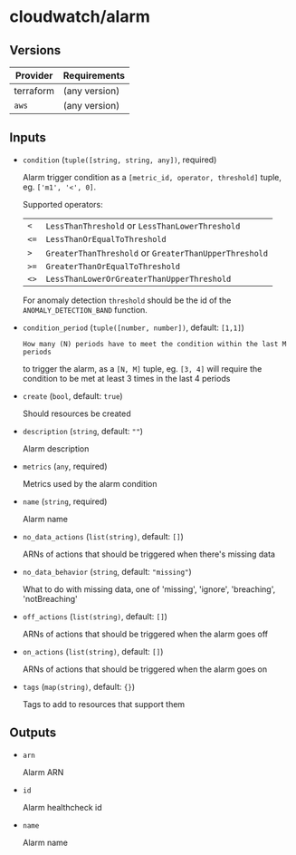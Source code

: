 # cloudwatch/alarm

<!-- BEGIN_TF_DOCS -->

## Versions

| Provider  | Requirements  |
| --------- | ------------- |
| terraform | (any version) |
| `aws`     | (any version) |

## Inputs

- `condition` (`tuple([string, string, any])`, required)

  Alarm trigger condition as a `[metric_id, operator, threshold]` tuple, eg. `['m1', '<', 0]`.

  Supported operators:

  |      |                                                       |
  | ---- | ----------------------------------------------------- |
  | `<`  | `LessThanThreshold` or `LessThanLowerThreshold`       |
  | `<=` | `LessThanOrEqualToThreshold`                          |
  | `>`  | `GreaterThanThreshold` or `GreaterThanUpperThreshold` |
  | `>=` | `GreaterThanOrEqualToThreshold`                       |
  | `<>` | `LessThanLowerOrGreaterThanUpperThreshold`            |

  For anomaly detection `threshold` should be the id of the `ANOMALY_DETECTION_BAND` function.

- `condition_period` (`tuple([number, number])`, default: `[1,1]`)

      How many (N) periods have to meet the condition within the last M periods

  to trigger the alarm, as a `[N, M]` tuple,
  eg. `[3, 4]` will require the condition to be met at least 3 times in the last 4 periods

- `create` (`bool`, default: `true`)

  Should resources be created

- `description` (`string`, default: `""`)

  Alarm description

- `metrics` (`any`, required)

  Metrics used by the alarm condition

- `name` (`string`, required)

  Alarm name

- `no_data_actions` (`list(string)`, default: `[]`)

  ARNs of actions that should be triggered when there's missing data

- `no_data_behavior` (`string`, default: `"missing"`)

  What to do with missing data, one of 'missing', 'ignore', 'breaching', 'notBreaching'

- `off_actions` (`list(string)`, default: `[]`)

  ARNs of actions that should be triggered when the alarm goes off

- `on_actions` (`list(string)`, default: `[]`)

  ARNs of actions that should be triggered when the alarm goes on

- `tags` (`map(string)`, default: `{}`)

  Tags to add to resources that support them

## Outputs

- `arn`

  Alarm ARN

- `id`

  Alarm healthcheck id

- `name`

  Alarm name
